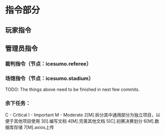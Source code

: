 # 指令部分
## 玩家指令
## 管理员指令
### 裁判指令（节点：icesumo.referee）
### 场馆指令（节点：icesumo.stadium）
TODO: The things above need to be finished in next few commits.

### 余下任务：
C - Critical
I - Important
M - Moderate
2[M].拆分其中通用部分为独立项目，以便于其他项目使用
3[I].编写文档
4[M].完善其他文档
5[C].初赛决赛划分
6[M].数据库存储
7[M].axios上传
